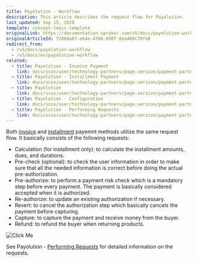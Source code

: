 ```yaml
---
title: Payolution - Workflow
description: This article describes the request flow for Payolution.
last_updated: Sep 15, 2020
template: concept-topic-template
originalLink: https://documentation.spryker.com/v5/docs/payolution-workflow
originalArticleId: f2860a87-e64e-4786-890f-8ea480c78fe8
redirect_from:
  - /v5/docs/payolution-workflow
  - /v5/docs/en/payolution-workflow
related:
  - title: Payolution - Invoice Payment
    link: docs/scos/user/technology-partners/page.version/payment-partners/payolution/payolution-payment-methods/payolution-invoice-payment.html
  - title: Payolution - Installment Payment
    link: docs/scos/user/technology-partners/page.version/payment-partners/payolution/payolution-payment-methods/payolution-installment-payment.html
  - title: Payolution
    link: docs/scos/user/technology-partners/page.version/payment-partners/payolution/payolution.html
  - title: Payolution - Configuration
    link: docs/scos/user/technology-partners/page.version/payment-partners/payolution/payolution-installation-and-configuration.html
  - title: Payolution - Performing Requests
    link: docs/scos/user/technology-partners/page.version/payment-partners/payolution/technical-details-and-howtos/payolution-performing-requests.html
---
```


Both [invoice](/docs/scos/user/technology-partners/{{page.version}}/payment-partners/payolution/payolution-provided-payment-methods/payolution-invoice-payment.html) and [installment](/docs/scos/user/technology-partners/{{page.version}}/payment-partners/payolution/payolution-provided-payment-methods/payolution-installment-payment.html) payemnt methods utilize the same request flow. It basically consists of the following requests:

* Calculation (for installment only): to calculate the installment amounts, dues, and durations.
* Pre-check (optional): to check the user information in order to make sure that all the needed information is correct before doing the actual pre-authorization.
* Pre-authorize: to perform a payment risk check which is a mandatory step before every payment. The payment is basically considered accepted when it is authorized.
* Re-authorize: to update an existing authorization if necessary.
* Revert: to cancel the authorization step which basically cancels the payment before capturing.
* Capture: to capture the payment and receive money from the buyer.
* Refund: to refund the buyer when returning products.

![Click Me](https://spryker.s3.eu-central-1.amazonaws.com/docs/Technology+Partners/Payment+Partners/Payolution/payolution-workflow.png)  

See Payolution - [Performing Requests](/docs/scos/user/technology-partners/{{page.version}}/payment-partners/payolution/payolution-performing-requests.html) for detailed information on the requests.
